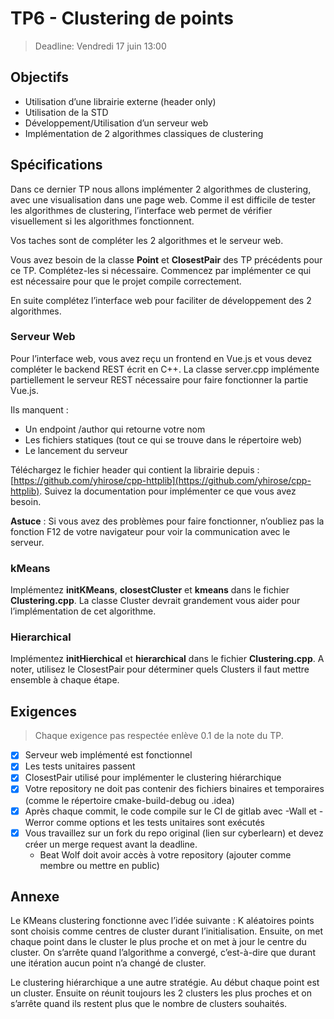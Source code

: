 # TP6 - Clustering de points

> Deadline: Vendredi 17 juin 13:00

## Objectifs

- Utilisation d’une librairie externe (header only)
- Utilisation de la STD
- Développement/Utilisation d’un serveur web
- Implémentation de 2 algorithmes classiques de clustering

## Spécifications

Dans ce dernier TP nous allons implémenter 2 algorithmes de clustering, avec une visualisation dans une page web. Comme
il est difficile de tester les algorithmes de clustering, l’interface web permet de vérifier visuellement si les
algorithmes fonctionnent.

Vos taches sont de compléter les 2 algorithmes et le serveur web.

Vous avez besoin de la classe **Point** et **ClosestPair** des TP précédents pour ce TP. Complétez-les si nécessaire.
Commencez par implémenter ce qui est nécessaire pour que le projet compile correctement.

En suite complétez l’interface web pour faciliter de développement des 2 algorithmes.

### Serveur Web

Pour l’interface web, vous avez reçu un frontend en Vue.js et vous devez compléter le backend REST écrit en C++. La
classe server.cpp implémente partiellement le serveur REST nécessaire pour faire fonctionner la partie Vue.js.

Ils manquent :

- Un endpoint /author qui retourne votre nom
- Les fichiers statiques (tout ce qui se trouve dans le répertoire web)
- Le lancement du serveur

Téléchargez le fichier header qui contient la librairie
depuis : [https://github.com/yhirose/cpp-httplib](https://github.com/yhirose/cpp-httplib). Suivez la documentation pour
implémenter ce que vous avez besoin.

**Astuce** : Si vous avez des problèmes pour faire fonctionner, n’oubliez pas la fonction F12 de votre navigateur pour
voir la communication avec le serveur.

### kMeans

Implémentez **initKMeans**, **closestCluster** et **kmeans** dans le fichier **Clustering.cpp**. La classe Cluster
devrait grandement vous aider pour l’implémentation de cet algorithme.

### Hierarchical

Implémentez **initHierchical** et **hierarchical** dans le fichier **Clustering.cpp**. A noter, utilisez le ClosestPair
pour déterminer quels Clusters il faut mettre ensemble à chaque étape.

## Exigences

> Chaque exigence pas respectée enlève 0.1 de la note du TP.

- [x] Serveur web implémenté est fonctionnel
- [x] Les tests unitaires passent
- [x] ClosestPair utilisé pour implémenter le clustering hiérarchique
- [x] Votre repository ne doit pas contenir des fichiers binaires et temporaires (comme le répertoire cmake-build-debug
  ou .idea)
- [x] Après chaque commit, le code compile sur le CI de gitlab avec -Wall et -Werror comme options et les tests
  unitaires sont exécutés
- [x] Vous travaillez sur un fork du repo original (lien sur cyberlearn) et devez créer un merge request avant la
  deadline.
    - Beat Wolf doit avoir accès à votre repository (ajouter comme membre ou mettre en public)

## Annexe

Le KMeans clustering fonctionne avec l’idée suivante : K aléatoires points sont choisis comme centres de cluster durant
l’initialisation. Ensuite, on met chaque point dans le cluster le plus proche et on met à jour le centre du cluster. On
s’arrête quand l’algorithme a convergé, c’est-à-dire que durant une itération aucun point n’a changé de cluster.

Le clustering hiérarchique a une autre stratégie. Au début chaque point est un cluster. Ensuite on réunit toujours les 2
clusters les plus proches et on s’arrête quand ils restent plus que le nombre de clusters souhaités.

